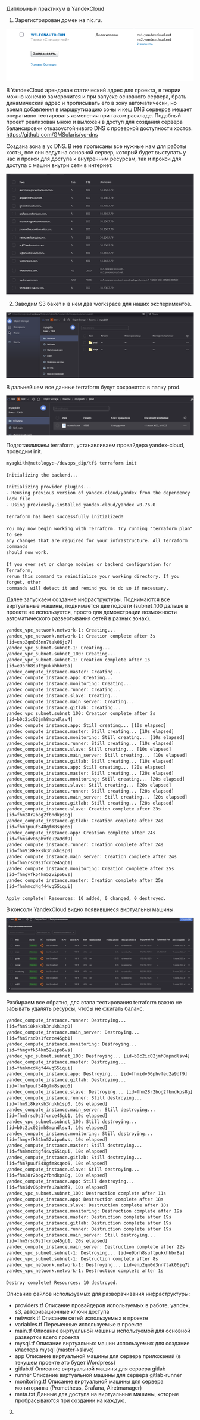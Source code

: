 Дипломный практикум в YandexCloud

1. Зарегистрирован домен на nic.ru.

![alt text](1/nic.png "nic")

В YandexCloud арендован статический адрес для проекта, в теории можно конечно заморочится и при запуске основного сервера, брать динамический адрес и прописывать его в зону автоматически, но время добавления в маршрутизацию зоны и кеш DNS серверов мешает оперативно тестировать изменения при таком раскладе.
Подобный проект реализован мною и выложен в доступ для создания сервера балансировки отказоустойчивого DNS с проверкой доступности хостов.
https://github.com/GMSolaris/yc-dns




Создана зона в yc DNS. В нее прописаны все нужные нам для работы хосты, все они ведут на основной сервер, который будет выступать у нас и прокси для доступа к внутренним ресурсам, так и прокси для доступа с машин внутри сети в интернет.

![alt text](1/yc_dns.png "yc")

2. Заводим S3 бакет и в нем два workspace для наших экспериментов. 

![alt text](2/s3.png "s3")

В дальнейшем все данные terraform будут сохранятся в папку prod.

![alt text](2/s3_prod.png "s3_prod")

Подготавливаем terraform, устанавливаем провайдера yandex-cloud, проводим init.
```
myagkikh@netology:~/devops_dip/tf$ terraform init

Initializing the backend...

Initializing provider plugins...
- Reusing previous version of yandex-cloud/yandex from the dependency lock file
- Using previously-installed yandex-cloud/yandex v0.76.0

Terraform has been successfully initialized!

You may now begin working with Terraform. Try running "terraform plan" to see
any changes that are required for your infrastructure. All Terraform commands
should now work.

If you ever set or change modules or backend configuration for Terraform,
rerun this command to reinitialize your working directory. If you forget, other
commands will detect it and remind you to do so if necessary.
```

Далее запускаем создание инфраструктуры. Поднимаются все виртуальные машины, поднимается две подсети (subnet_100 дальше в проекте не используется, просто для демонстрации возможности автоматического развертывания сетей в разных зонах). 
```
yandex_vpc_network.network-1: Creating...
yandex_vpc_network.network-1: Creation complete after 3s [id=enp2qm0d3nn7tak06jq7]
yandex_vpc_subnet.subnet-1: Creating...
yandex_vpc_subnet.subnet_100: Creating...
yandex_vpc_subnet.subnet-1: Creation complete after 1s [id=e9brh8suftpukkhhbr8a]
yandex_compute_instance.master: Creating...
yandex_compute_instance.app: Creating...
yandex_compute_instance.monitoring: Creating...
yandex_compute_instance.runner: Creating...
yandex_compute_instance.slave: Creating...
yandex_compute_instance.main_server: Creating...
yandex_compute_instance.gitlab: Creating...
yandex_vpc_subnet.subnet_100: Creation complete after 2s [id=b0c2ic02jmh8mpndlsv4]
yandex_compute_instance.app: Still creating... [10s elapsed]
yandex_compute_instance.master: Still creating... [10s elapsed]
yandex_compute_instance.monitoring: Still creating... [10s elapsed]
yandex_compute_instance.runner: Still creating... [10s elapsed]
yandex_compute_instance.slave: Still creating... [10s elapsed]
yandex_compute_instance.main_server: Still creating... [10s elapsed]
yandex_compute_instance.gitlab: Still creating... [10s elapsed]
yandex_compute_instance.app: Still creating... [20s elapsed]
yandex_compute_instance.master: Still creating... [20s elapsed]
yandex_compute_instance.monitoring: Still creating... [20s elapsed]
yandex_compute_instance.slave: Still creating... [20s elapsed]
yandex_compute_instance.runner: Still creating... [20s elapsed]
yandex_compute_instance.main_server: Still creating... [20s elapsed]
yandex_compute_instance.gitlab: Still creating... [20s elapsed]
yandex_compute_instance.slave: Creation complete after 23s [id=fhm28r2bog2fbndkps8g]
yandex_compute_instance.gitlab: Creation complete after 24s [id=fhm7puuf548gfm8sqeo6]
yandex_compute_instance.app: Creation complete after 24s [id=fhmidv06phvfeu2a9df9]
yandex_compute_instance.runner: Creation complete after 24s [id=fhm9i8keksb3nukh1sp0]
yandex_compute_instance.main_server: Creation complete after 24s [id=fhm5rsd0s1fcrce45gb1]
yandex_compute_instance.monitoring: Creation complete after 25s [id=fhmgvfk54kn52vipo6vs]
yandex_compute_instance.master: Creation complete after 25s [id=fhmkmcd4gf44vq55iqui]

Apply complete! Resources: 10 added, 0 changed, 0 destroyed.
```
В консоли YandexCloud видно появившиеся виртуальны машины.

![alt text](2/vms.png "vms")

Разбираем все обратно, для этапа тестирования terraform важно не забывать удалять ресурсы, чтобы не сжигать баланс.
```
yandex_compute_instance.runner: Destroying... [id=fhm9i8keksb3nukh1sp0]
yandex_compute_instance.main_server: Destroying... [id=fhm5rsd0s1fcrce45gb1]
yandex_compute_instance.monitoring: Destroying... [id=fhmgvfk54kn52vipo6vs]
yandex_vpc_subnet.subnet_100: Destroying... [id=b0c2ic02jmh8mpndlsv4]
yandex_compute_instance.master: Destroying... [id=fhmkmcd4gf44vq55iqui]
yandex_compute_instance.app: Destroying... [id=fhmidv06phvfeu2a9df9]
yandex_compute_instance.gitlab: Destroying... [id=fhm7puuf548gfm8sqeo6]
yandex_compute_instance.slave: Destroying... [id=fhm28r2bog2fbndkps8g]
yandex_compute_instance.runner: Still destroying... [id=fhm9i8keksb3nukh1sp0, 10s elapsed]
yandex_compute_instance.main_server: Still destroying... [id=fhm5rsd0s1fcrce45gb1, 10s elapsed]
yandex_vpc_subnet.subnet_100: Still destroying... [id=b0c2ic02jmh8mpndlsv4, 10s elapsed]
yandex_compute_instance.monitoring: Still destroying... [id=fhmgvfk54kn52vipo6vs, 10s elapsed]
yandex_compute_instance.master: Still destroying... [id=fhmkmcd4gf44vq55iqui, 10s elapsed]
yandex_compute_instance.gitlab: Still destroying... [id=fhm7puuf548gfm8sqeo6, 10s elapsed]
yandex_compute_instance.slave: Still destroying... [id=fhm28r2bog2fbndkps8g, 10s elapsed]
yandex_compute_instance.app: Still destroying... [id=fhmidv06phvfeu2a9df9, 10s elapsed]
yandex_vpc_subnet.subnet_100: Destruction complete after 11s
yandex_compute_instance.app: Destruction complete after 18s
yandex_compute_instance.slave: Destruction complete after 18s
yandex_compute_instance.monitoring: Destruction complete after 19s
yandex_compute_instance.master: Destruction complete after 19s
yandex_compute_instance.gitlab: Destruction complete after 19s
yandex_compute_instance.runner: Destruction complete after 19s
yandex_compute_instance.main_server: Still destroying... [id=fhm5rsd0s1fcrce45gb1, 20s elapsed]
yandex_compute_instance.main_server: Destruction complete after 22s
yandex_vpc_subnet.subnet-1: Destroying... [id=e9brh8suftpukkhhbr8a]
yandex_vpc_subnet.subnet-1: Destruction complete after 8s
yandex_vpc_network.network-1: Destroying... [id=enp2qm0d3nn7tak06jq7]
yandex_vpc_network.network-1: Destruction complete after 1s

Destroy complete! Resources: 10 destroyed.
```

Описание файлов используемых для разворачивания инфраструктуры:
- providers.tf Описание провайдеров используемых в работе, yandex, s3, авторизационные ключи доступа
- network.tf Описание сетей используемых в проекте
- variables.tf Переменные используемые в проекте
- main.tf Описание виртуальной машины используемой для основной развертки всего проекта
- mysql.tf Описание виртуальных машин используемых для создание кластера mysql (master->slave)
- app Описание виртуальной машины для сервера приложений (в текущем проекте это будет Wordpress)
- gitlab.tf Описание виртуальной машины для сервера gitlab
- runner Описание виртуальной машины для сервера gitlab-runner 
- monitoring.tf Описание виртуальной машины для сервера мониторинга (Prometheus, Grafana, Alretmanager)
- meta.txt Данные для доступа на виртуальные машины, которые пробрасываются при создании на каждую.

3. 
